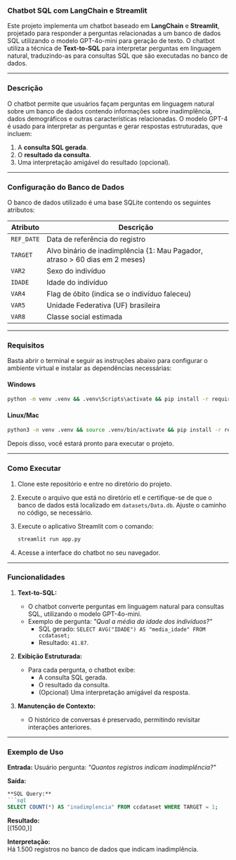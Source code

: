### Chatbot SQL com LangChain e Streamlit

Este projeto implementa um chatbot baseado em **LangChain** e **Streamlit**, projetado para responder a perguntas relacionadas a um banco de dados SQL utilizando o modelo GPT-4o-mini para geração de texto. O chatbot utiliza a técnica de **Text-to-SQL** para interpretar perguntas em linguagem natural, traduzindo-as para consultas SQL que são executadas no banco de dados.

---

### **Descrição**

O chatbot permite que usuários façam perguntas em linguagem natural sobre um banco de dados contendo informações sobre inadimplência, dados demográficos e outras características relacionadas. O modelo GPT-4 é usado para interpretar as perguntas e gerar respostas estruturadas, que incluem:

1. A **consulta SQL gerada**.
2. O **resultado da consulta**.
3. Uma interpretação amigável do resultado (opcional).

---

### **Configuração do Banco de Dados**

O banco de dados utilizado é uma base SQLite contendo os seguintes atributos:

| Atributo      | Descrição                                                                 |
|---------------|---------------------------------------------------------------------------|
| `REF_DATE`    | Data de referência do registro                                           |
| `TARGET`      | Alvo binário de inadimplência (1: Mau Pagador, atraso > 60 dias em 2 meses) |
| `VAR2`        | Sexo do indivíduo                                                        |
| `IDADE`       | Idade do indivíduo                                                       |
| `VAR4`        | Flag de óbito (indica se o indivíduo faleceu)                            |
| `VAR5`        | Unidade Federativa (UF) brasileira                                       |
| `VAR8`        | Classe social estimada                                                   |

---

### **Requisitos**

Basta abrir o terminal e seguir as instruções abaixo para configurar o ambiente virtual e instalar as dependências necessárias:

#### **Windows**
```bash
python -m venv .venv && .venv\Scripts\activate && pip install -r requirements.txt
```

#### **Linux/Mac**
```bash
python3 -m venv .venv && source .venv/bin/activate && pip install -r requirements.txt
```

Depois disso, você estará pronto para executar o projeto.

---

### **Como Executar**

1. Clone este repositório e entre no diretório do projeto.
2. Execute o arquivo que está no diretório etl e certifique-se de que o banco de dados está localizado em `datasets/Data.db`. Ajuste o caminho no código, se necessário.
3. Execute o aplicativo Streamlit com o comando:

   ```bash
   streamlit run app.py
   ```

4. Acesse a interface do chatbot no seu navegador.

---

### **Funcionalidades**

1. **Text-to-SQL:**
   - O chatbot converte perguntas em linguagem natural para consultas SQL, utilizando o modelo GPT-4o-mini.
   - Exemplo de pergunta: *"Qual a média da idade dos indivíduos?"*
     - SQL gerado: `SELECT AVG("IDADE") AS "media_idade" FROM ccdataset;`
     - Resultado: `41.87`.

2. **Exibição Estruturada:**
   - Para cada pergunta, o chatbot exibe:
     - A consulta SQL gerada.
     - O resultado da consulta.
     - (Opcional) Uma interpretação amigável da resposta.

3. **Manutenção de Contexto:**
   - O histórico de conversas é preservado, permitindo revisitar interações anteriores.

---

### **Exemplo de Uso**

**Entrada:**
Usuário pergunta: *"Quantos registros indicam inadimplência?"*

**Saída:**
```markdown
**SQL Query:**  
```sql
SELECT COUNT(*) AS "inadimplencia" FROM ccdataset WHERE TARGET = 1;
```

**Resultado:**  
[(1500,)]

**Interpretação:**  
Há 1.500 registros no banco de dados que indicam inadimplência.
